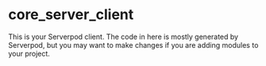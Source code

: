 # core_server_client

This is your Serverpod client. The code in here is mostly generated by
Serverpod, but you may want to make changes if you are adding modules to your
project.

